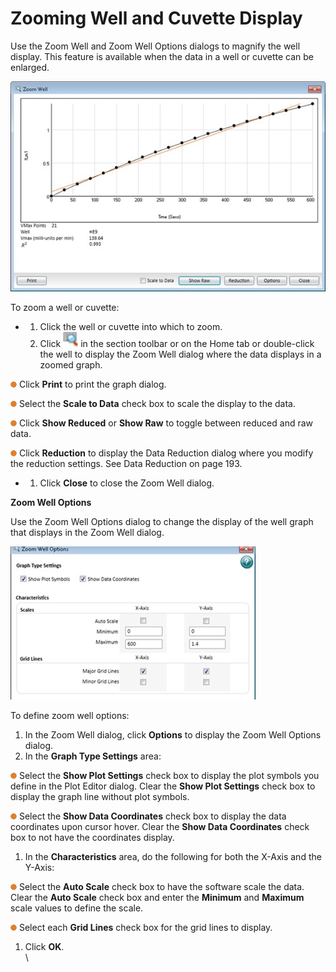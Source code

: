 # Zooming Well and Cuvette Display

Use the Zoom Well and Zoom Well Options dialogs to magnify the well display. This feature is available when the data in a well or cuvette can be enlarged.

![](<../../../.gitbook/assets/4 (2) (1).jpeg>)

To zoom a well or cuvette:

*
  1. Click the well or cuvette into which to zoom.
  2. Click ![](<../../../.gitbook/assets/5 (2).jpeg>) in the section toolbar or on the Home tab or double-click the well to display the Zoom Well dialog where the data displays in a zoomed graph.

![](<../../../.gitbook/assets/6 (2) (1) (1).png>) Click **Print** to print the graph dialog.

![](<../../../.gitbook/assets/7 (2) (1) (1).png>) Select the **Scale to Data** check box to scale the display to the data.

![](<../../../.gitbook/assets/8 (2) (1) (1).png>) Click **Show Reduced** or **Show Raw** to toggle between reduced and raw data.

![](<../../../.gitbook/assets/9 (1) (1) (1) (1) (1) (1) (1) (1) (1).png>) Click **Reduction** to display the Data Reduction dialog where you modify the reduction settings. See Data Reduction on page 193.

*
  1. Click **Close** to close the Zoom Well dialog.

**Zoom Well Options**

Use the Zoom Well Options dialog to change the display of the well graph that displays in the Zoom Well dialog.

![](<../../../.gitbook/assets/10 (1).jpeg>)

To define zoom well options:

1. In the Zoom Well dialog, click **Options** to display the Zoom Well Options dialog.
2. In the **Graph Type Settings** area:

![](<../../../.gitbook/assets/11 (1) (1) (1) (1) (1) (1) (1) (1) (1).png>) Select the **Show Plot Settings** check box to display the plot symbols you define in the Plot Editor dialog. Clear the **Show Plot Settings** check box to display the graph line without plot symbols.

![](<../../../.gitbook/assets/12 (1) (1) (1) (1) (1) (1) (1) (1).png>) Select the **Show Data Coordinates** check box to display the data coordinates upon cursor hover. Clear the **Show Data Coordinates** check box to not have the coordinates display.

1. In the **Characteristics** area, do the following for both the X-Axis and the Y-Axis:

![](<../../../.gitbook/assets/13 (1) (1) (1) (1) (1) (1) (1).png>) Select the **Auto Scale** check box to have the software scale the data. Clear the **Auto Scale** check box and enter the **Minimum** and **Maximum** scale values to define the scale.

![](<../../../.gitbook/assets/14 (1) (1) (1) (1) (1) (1).png>) Select each **Grid Lines** check box for the grid lines to display.

1. Click **OK**.\
   \
